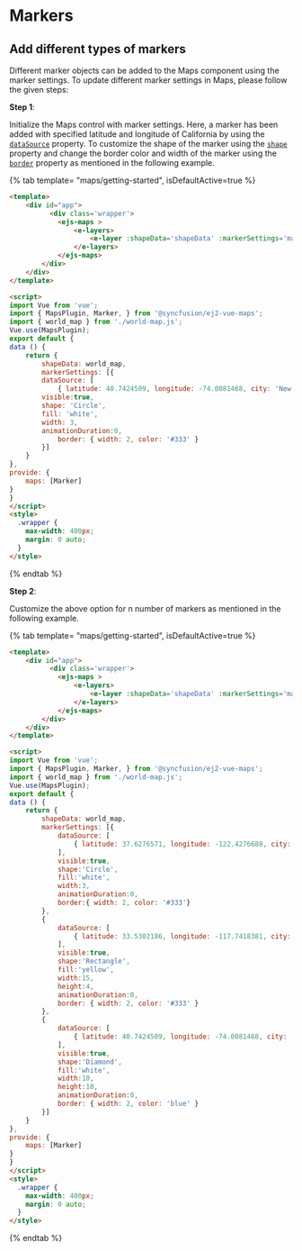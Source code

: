 # Markers

## Add different types of markers

Different marker objects can be added to the Maps component using the marker settings. To update different marker settings in Maps, please follow the given steps:

**Step 1**:

Initialize the Maps control with marker settings. Here, a marker has been added with specified latitude and longitude of California by using the [`dataSource`](../api/maps/markerSettingsModel/#datasource) property. To customize the shape of the marker using the [`shape`](../api/maps/markerSettingsModel/#shape) property and change the border color and width of the marker using the [`border`](../api/maps/markerSettingsModel/#border) property as mentioned in the following example.

{% tab template= "maps/getting-started", isDefaultActive=true %}

```html
<template>
    <div id="app">
          <div class='wrapper'>
            <ejs-maps >
                <e-layers>
                    <e-layer :shapeData='shapeData' :markerSettings='markerSettings'></e-layer>
                </e-layers>
            </ejs-maps>
        </div>
    </div>
</template>

<script>
import Vue from 'vue';
import { MapsPlugin, Marker, } from '@syncfusion/ej2-vue-maps';
import { world_map } from './world-map.js';
Vue.use(MapsPlugin);
export default {
data () {
    return {
        shapeData: world_map,
        markerSettings: [{
        dataSource: [
            { latitude: 40.7424509, longitude: -74.0081468, city: 'New York' }],
        visible:true,
        shape: 'Circle',
        fill: 'white',
        width: 3,
        animationDuration:0,
            border: { width: 2, color: '#333' }
        }]
    }
},
provide: {
    maps: [Marker]
}
}
</script>
<style>
  .wrapper {
    max-width: 400px;
    margin: 0 auto;
  }
</style>
```

{% endtab %}

**Step 2**:

Customize the above option for n number of markers as mentioned in the following example.

{% tab template= "maps/getting-started", isDefaultActive=true %}

```html
<template>
    <div id="app">
          <div class='wrapper'>
            <ejs-maps >
                <e-layers>
                    <e-layer :shapeData='shapeData' :markerSettings='markerSettings'></e-layer>
                </e-layers>
            </ejs-maps>
        </div>
    </div>
</template>

<script>
import Vue from 'vue';
import { MapsPlugin, Marker, } from '@syncfusion/ej2-vue-maps';
import { world_map } from './world-map.js';
Vue.use(MapsPlugin);
export default {
data () {
    return {
        shapeData: world_map,
        markerSettings: [{
            dataSource: [
                { latitude: 37.6276571, longitude: -122.4276688, city: 'San Bruno' },
            ],
            visible:true,
            shape:'Circle',
            fill:'white',
            width:3,
            animationDuration:0,
            border:{ width: 2, color: '#333'}
        },
        {
            dataSource: [
                { latitude: 33.5302186, longitude: -117.7418381, city: 'Laguna Niguel' },
            ],
            visible:true,
            shape:'Rectangle',
            fill:'yellow',
            width:15,
            height:4,
            animationDuration:0,
            border: { width: 2, color: '#333' }
        },
        {
            dataSource: [
                { latitude: 40.7424509, longitude: -74.0081468, city: 'New York' }
            ],
            visible:true,
            shape:'Diamond',
            fill:'white',
            width:10,
            height:10,
            animationDuration:0,
            border: { width: 2, color: 'blue' }
        }]
    }
},
provide: {
    maps: [Marker]
}
}
</script>
<style>
  .wrapper {
    max-width: 400px;
    margin: 0 auto;
  }
</style>
```

{% endtab %}